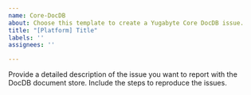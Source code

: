 ```yaml
---
name: Core-DocDB 
about: Choose this template to create a Yugabyte Core DocDB issue.
title: "[Platform] Title"
labels: ''
assignees: ''

---
```


Provide a detailed description of the issue you want to report with the DocDB document store.
Include the steps to reproduce the issues.
